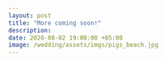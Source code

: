 ```yaml
---
layout: post
title: "More coming soon!"
description:
date: 2020-08-02 19:00:00 +05:00
image: /wedding/assets/imgs/pigs_beach.jpg
---
```

